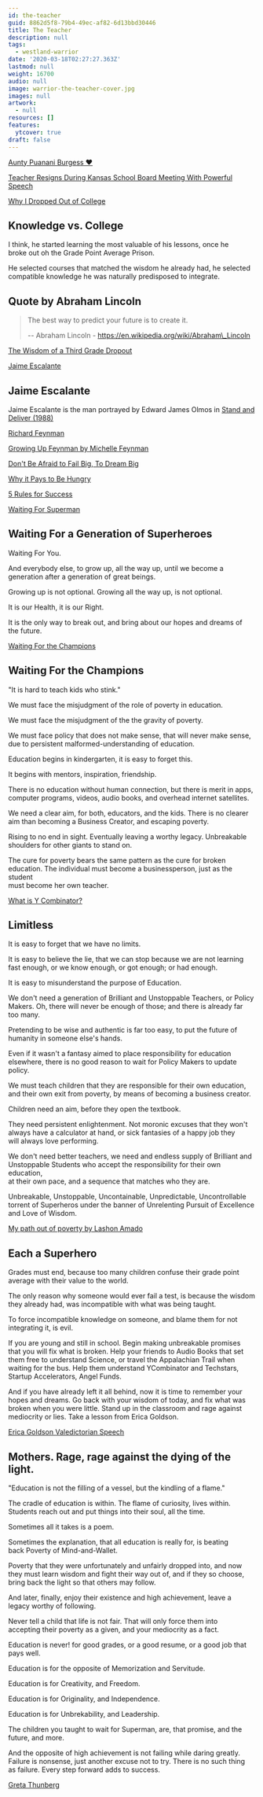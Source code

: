 ```yaml
---
id: the-teacher
guid: 8862d5f8-79b4-49ec-af82-6d13bbd30446
title: The Teacher
description: null
tags:
  - westland-warrior
date: '2020-03-18T02:27:27.363Z'
lastmod: null
weight: 16700
audio: null
image: warrior-the-teacher-cover.jpg
images: null
artwork:
  - null
resources: []
features:
  ytcover: true
draft: false
---
```


[Aunty Puanani Burgess ❤️](https://www.youtube.com/watch?v=ovHN2LTxO6U "Play Video")

[Teacher Resigns During Kansas School Board Meeting With Powerful Speech](https://www.youtube.com/watch?v=8GNInLhL2zA "Play Video")

[Why I Dropped Out of College](https://www.youtube.com/watch?v=DjxhenAHyGk "Play Video")

## Knowledge vs. College

I think, he started learning the most valuable of his lessons, once he\
broke out oh the Grade Point Average Prison.

He selected courses that matched the wisdom he already had, he selected\
compatible knowledge he was naturally predisposed to integrate.

## Quote by Abraham Lincoln

> The best way to predict your future is to create it.
>
> \-- Abraham Lincoln - https://en.wikipedia.org/wiki/Abraham\_Lincoln

[The Wisdom of a Third Grade Dropout](https://www.youtube.com/watch?v=Bg_Q7KYWG1g "Play Video")

[Jaime Escalante](https://www.youtube.com/watch?v=FFMz8JRg8Y8 "Play Video")

## Jaime Escalante

Jaime Escalante is the man portrayed by Edward James Olmos in [Stand and\
Deliver (1988)](https://www.youtube.com/watch?v=qtQQC23eseU)

[Richard Feynman](https://www.youtube.com/watch?v=BY6VntTmtIo "Play Video")

[Growing Up Feynman by Michelle Feynman](https://www.youtube.com/watch?v=GnSvy3nH7l0 "Play Video")

[Don't Be Afraid to Fail Big, To Dream Big](https://www.youtube.com/watch?v=tlY0PkWxCW8 "Play Video")

[Why it Pays to Be Hungry](https://www.youtube.com/watch?v=xFr0FKnaLDk "Play Video")

[5 Rules for Success](https://www.youtube.com/watch?v=Kb7_E12FFLw "Play Video")

[Waiting For Superman](https://www.youtube.com/watch?v=8rmSldhnSDc "Play Video")

## Waiting For a Generation of Superheroes

Waiting For You.

And everybody else, to grow up, all the way up, until we become a\
generation after a generation of great beings.

Growing up is not optional. Growing all the way up, is not optional.

It is our Health, it is our Right.

It is the only way to break out, and bring about our hopes and dreams of\
the future.

[Waiting For the Champions](https://www.youtube.com/watch?v=SFnMTHhKdkw "Play Video")

## Waiting For the Champions

"It is hard to teach kids who stink."

We must face the misjudgment of the role of poverty in education.

We must face the misjudgment of the the gravity of poverty.

We must face policy that does not make sense, that will never make sense,\
due to persistent malformed-understanding of education.

Education begins in kindergarten, it is easy to forget this.

It begins with mentors, inspiration, friendship.

There is no education without human connection, but there is merit in apps,\
computer programs, videos, audio books, and overhead internet satellites.

We need a clear aim, for both, educators, and the kids. There is no clearer\
aim than becoming a Business Creator, and escaping poverty.

Rising to no end in sight. Eventually leaving a worthy legacy. Unbreakable\
shoulders for other giants to stand on.

The cure for poverty bears the same pattern as the cure for broken\
education. The individual must become a businessperson, just as the student\
must become her own teacher.

[What is Y Combinator?](https://www.youtube.com/watch?v=_4JtyLKDjXk "Play Video")

## Limitless

It is easy to forget that we have no limits.

It is easy to believe the lie, that we can stop because we are not learning\
fast enough, or we know enough, or got enough; or had enough.

It is easy to misunderstand the purpose of Education.

We don't need a generation of Brilliant and Unstoppable Teachers, or Policy\
Makers. Oh, there will never be enough of those; and there is already far\
too many.

Pretending to be wise and authentic is far too easy, to put the future of\
humanity in someone else's hands.

Even if it wasn't a fantasy aimed to place responsibility for education\
elsewhere, there is no good reason to wait for Policy Makers to update\
policy.

We must teach children that they are responsible for their own education,\
and their own exit from poverty, by means of becoming a business creator.

Children need an aim, before they open the textbook.

They need persistent enlightenment. Not moronic excuses that they won't\
always have a calculator at hand, or sick fantasies of a happy job they\
will always love performing.

We don't need better teachers, we need and endless supply of Brilliant and\
Unstoppable Students who accept the responsibility for their own education,\
at their own pace, and a sequence that matches who they are.

Unbreakable, Unstoppable, Uncontainable, Unpredictable, Uncontrollable\
torrent of Superheros under the banner of Unrelenting Pursuit of Excellence\
and Love of Wisdom.

[My path out of poverty by Lashon Amado](https://www.youtube.com/watch?v=CpaFX6Ei0nU "Play Video")

## Each a Superhero

Grades must end, because too many children confuse their grade point\
average with their value to the world.

The only reason why someone would ever fail a test, is because the wisdom\
they already had, was incompatible with what was being taught.

To force incompatible knowledge on someone, and blame them for not\
integrating it, is evil.

If you are young and still in school. Begin making unbreakable promises\
that you will fix what is broken. Help your friends to Audio Books that set\
them free to understand Science, or travel the Appalachian Trail when\
waiting for the bus. Help them understand YCombinator and Techstars,\
Startup Accelerators, Angel Funds.

And if you have already left it all behind, now it is time to remember your\
hopes and dreams. Go back with your wisdom of today, and fix what was\
broken when you were little. Stand up in the classroom and rage against\
mediocrity or lies. Take a lesson from Erica Goldson.

[Erica Goldson Valedictorian Speech](https://www.youtube.com/watch?v=9M4tdMsg3ts "Play Video")

## Mothers. Rage, rage against the dying of the light.

"Education is not the filling of a vessel, but the kindling of a flame."

The cradle of education is within. The flame of curiosity, lives within.\
Students reach out and put things into their soul, all the time.

Sometimes all it takes is a poem.

Sometimes the explanation, that all education is really for, is beating\
back Poverty of Mind-and-Wallet.

Poverty that they were unfortunately and unfairly dropped into, and now\
they must learn wisdom and fight their way out of, and if they so choose,\
bring back the light so that others may follow.

And later, finally, enjoy their existence and high achievement, leave a\
legacy worthy of following.

Never tell a child that life is not fair. That will only force them into\
accepting their poverty as a given, and your mediocrity as a fact.

Education is never! for good grades, or a good resume, or a good job that\
pays well.

Education is for the opposite of Memorization and Servitude.

Education is for Creativity, and Freedom.

Education is for Originality, and Independence.

Education is for Unbrekability, and Leadership.

The children you taught to wait for Superman, are, that promise, and the\
future, and more.

And the opposite of high achievement is not failing while daring greatly.\
Failure is nonsense, just another excuse not to try. There is no such thing\
as failure. Every step forward adds to success.

[Greta Thunberg](https://www.youtube.com/watch?v=TMrtLsQbaok "Play Video")
